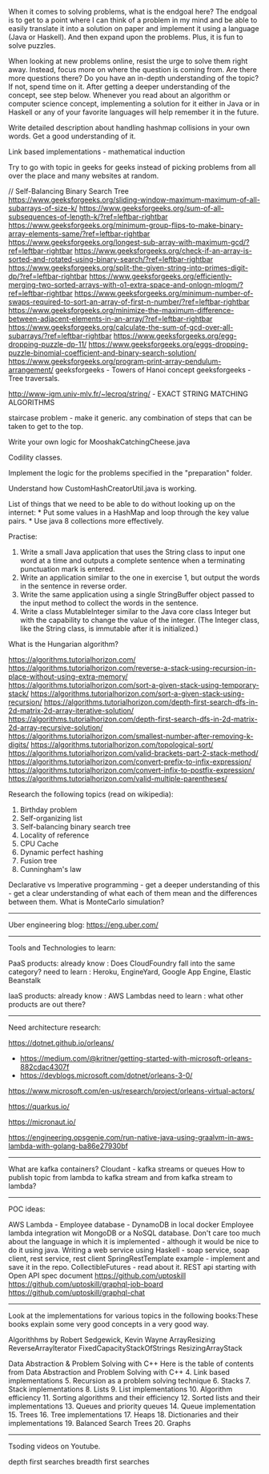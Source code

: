When it comes to solving problems, what is the endgoal here? 
The endgoal is to get to a point where I can think of a problem in my mind and be able to easily translate it into a solution on paper and implement it using a language (Java or Haskell). And then expand upon the problems. Plus, it is fun to solve puzzles.

When looking at new problems online, resist the urge to solve them right away. Instead, focus more on where the question is coming from. Are there more questions there? Do you have an in-depth understanding of the topic? If not, spend time on it. 
After getting a deeper understanding of the concept, see step below.
Whenever you read about an algorithm or computer science concept, implementing a solution for it either in Java or in Haskell or any of your favorite languages will help remember it in the future.

Write detailed description about handling hashmap collisions in your own words. Get a good understanding of it.

Link based implementations - mathematical induction

Try to go with topic in geeks for geeks instead of picking problems from all over the place and many websites at random.

// Self-Balancing Binary Search Tree
https://www.geeksforgeeks.org/sliding-window-maximum-maximum-of-all-subarrays-of-size-k/
https://www.geeksforgeeks.org/sum-of-all-subsequences-of-length-k/?ref=leftbar-rightbar
https://www.geeksforgeeks.org/minimum-group-flips-to-make-binary-array-elements-same/?ref=leftbar-rightbar
https://www.geeksforgeeks.org/longest-sub-array-with-maximum-gcd/?ref=leftbar-rightbar
https://www.geeksforgeeks.org/check-if-an-array-is-sorted-and-rotated-using-binary-search/?ref=leftbar-rightbar
https://www.geeksforgeeks.org/split-the-given-string-into-primes-digit-dp/?ref=leftbar-rightbar
https://www.geeksforgeeks.org/efficiently-merging-two-sorted-arrays-with-o1-extra-space-and-onlogn-mlogm/?ref=leftbar-rightbar
https://www.geeksforgeeks.org/minimum-number-of-swaps-required-to-sort-an-array-of-first-n-number/?ref=leftbar-rightbar
https://www.geeksforgeeks.org/minimize-the-maximum-difference-between-adjacent-elements-in-an-array/?ref=leftbar-rightbar
https://www.geeksforgeeks.org/calculate-the-sum-of-gcd-over-all-subarrays/?ref=leftbar-rightbar
https://www.geeksforgeeks.org/egg-dropping-puzzle-dp-11/
https://www.geeksforgeeks.org/eggs-dropping-puzzle-binomial-coefficient-and-binary-search-solution/
https://www.geeksforgeeks.org/program-print-array-pendulum-arrangement/
geeksforgeeks - Towers of Hanoi concept
geeksforgeeks - Tree traversals.

http://www-igm.univ-mlv.fr/~lecroq/string/ - EXACT STRING MATCHING ALGORITHMS

staircase problem - make it generic. any combination of steps that can be taken to get to the top.

Write your own logic for MooshakCatchingCheese.java

Codility classes.

Implement the logic for the problems specified in the "preparation" folder.

Understand how CustomHashCreatorUtil.java is working.

List of things that we need to be able to do without looking up on the internet:
	* Put some values in a HashMap and loop through the key value pairs.
	* Use java 8 collections more effectively.
	
Practise:
1. Write a small Java application that uses the String class to input one word at a time and
outputs a complete sentence when a terminating punctuation mark is entered.
2. Write an application similar to the one in exercise 1, but output the words in the sentence in
reverse order.
3. Write the same application using a single StringBuffer object passed to the input
method to collect the words in the sentence.
4. Write a class MutableInteger similar to the Java core class Integer but with the
capability to change the value of the integer. (The Integer class, like the String class, is
immutable after it is initialized.)

What is the Hungarian algorithm?

https://algorithms.tutorialhorizon.com/
https://algorithms.tutorialhorizon.com/reverse-a-stack-using-recursion-in-place-without-using-extra-memory/
https://algorithms.tutorialhorizon.com/sort-a-given-stack-using-temporary-stack/
https://algorithms.tutorialhorizon.com/sort-a-given-stack-using-recursion/
https://algorithms.tutorialhorizon.com/depth-first-search-dfs-in-2d-matrix-2d-array-iterative-solution/
https://algorithms.tutorialhorizon.com/depth-first-search-dfs-in-2d-matrix-2d-array-recursive-solution/
https://algorithms.tutorialhorizon.com/smallest-number-after-removing-k-digits/
https://algorithms.tutorialhorizon.com/topological-sort/
https://algorithms.tutorialhorizon.com/valid-brackets-part-2-stack-method/
https://algorithms.tutorialhorizon.com/convert-prefix-to-infix-expression/
https://algorithms.tutorialhorizon.com/convert-infix-to-postfix-expression/
https://algorithms.tutorialhorizon.com/valid-multiple-parentheses/

Research the following topics (read on wikipedia):
1. Birthday problem
2. Self-organizing list
3. Self-balancing binary search tree
4. Locality of reference
5. CPU Cache
6. Dynamic perfect hashing
7. Fusion tree
8. Cunningham's law

Declarative vs Imperative programming - get a deeper understanding of this - get a clear understanding of what each of them mean and the differences between them.
What is MonteCarlo simulation?

----------------------

Uber engineering blog: https://eng.uber.com/

----------------------

Tools and Technologies to learn:

PaaS products: 
already know : Does CloudFoundry fall into the same category?
need to learn : Heroku, EngineYard, Google App Engine, Elastic Beanstalk

IaaS products: 
already know : AWS Lambdas
need to learn : what other products are out there?

----------------------

Need architecture research:

https://dotnet.github.io/orleans/ 

 * https://medium.com/@kritner/getting-started-with-microsoft-orleans-882cdac4307f	
 * https://devblogs.microsoft.com/dotnet/orleans-3-0/
 
https://www.microsoft.com/en-us/research/project/orleans-virtual-actors/ 

https://quarkus.io/ 

https://micronaut.io/ 
 
https://engineering.opsgenie.com/run-native-java-using-graalvm-in-aws-lambda-with-golang-ba86e27930bf 

----------------------

What are kafka containers?
Cloudant - kafka streams or queues
How to publish topic from lambda to kafka stream and from kafka stream to lambda?

----------------------

POC ideas:

AWS Lambda - Employee database - DynamoDB in local docker
Employee lambda integration wit MongoDB or a NoSQL database. Don't care too much about the language in which it is implemented - although it would be nice to do it using java.
Writing a web service using Haskell - soap service, soap client, rest service, rest client
SpringRestTemplate example - implement and save it in the repo.
CollectibleFutures - read about it.
REST api starting with Open API spec document
https://github.com/uptoskill
https://github.com/uptoskill/graphql-job-board
https://github.com/uptoskill/graphql-chat

----------------------

Look at the implementations for various topics in the following books:These books explain some very good concepts in a very good way.

Algorithhms by Robert Sedgewick, Kevin Wayne
ArrayResizing
ReverseArrayIterator
FixedCapacityStackOfStrings
ResizingArrayStack

Data Abstraction & Problem Solving with C++
Here is the table of contents from Data Abstraction and Problem Solving with C++
4. Link based implementations
5. Recursion as a problem solving technique
6. Stacks
7. Stack implementations
8. Lists
9. List implementations
10. Algorithm efficiency
11. Sorting algorithms and their efficiency
12. Sorted lists and their implementations
13. Queues and priority queues
14. Queue implementation
15. Trees
16. Tree implementations
17. Heaps
18. Dictionaries and their implementations
19. Balanced Search Trees
20. Graphs

----------------------

Tsoding videos on Youtube.

depth first searches
breadth first searches
